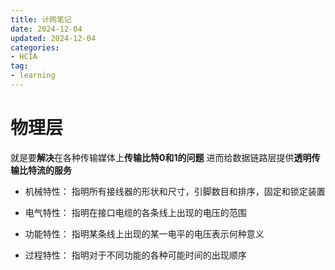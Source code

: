 ```yaml
---
title: 计网笔记
date: 2024-12-04
updated: 2024-12-04
categories: 
- HCIA
tag:
- learning
---
```

<!-- toc -->

# 物理层

就是要**解决**在各种传输媒体上**传输比特0和1的问题** 进而给数据链路层提供**透明传输比特流的服务**



- 机械特性： 指明所有接线器的形状和尺寸，引脚数目和排序，固定和锁定装置

- 电气特性： 指明在接口电缆的各条线上出现的电压的范围

- 功能特性： 指明某条线上出现的某一电平的电压表示何种意义

- 过程特性： 指明对于不同功能的各种可能时间的出现顺序

  
